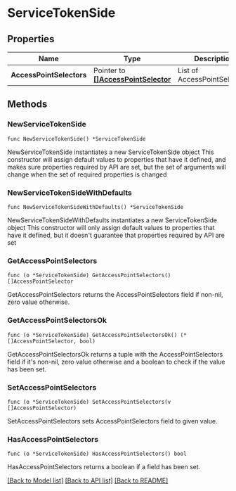 # ServiceTokenSide

## Properties

Name | Type | Description | Notes
------------ | ------------- | ------------- | -------------
**AccessPointSelectors** | Pointer to [**[]AccessPointSelector**](AccessPointSelector.md) | List of AccessPointSelectors | [optional] 

## Methods

### NewServiceTokenSide

`func NewServiceTokenSide() *ServiceTokenSide`

NewServiceTokenSide instantiates a new ServiceTokenSide object
This constructor will assign default values to properties that have it defined,
and makes sure properties required by API are set, but the set of arguments
will change when the set of required properties is changed

### NewServiceTokenSideWithDefaults

`func NewServiceTokenSideWithDefaults() *ServiceTokenSide`

NewServiceTokenSideWithDefaults instantiates a new ServiceTokenSide object
This constructor will only assign default values to properties that have it defined,
but it doesn't guarantee that properties required by API are set

### GetAccessPointSelectors

`func (o *ServiceTokenSide) GetAccessPointSelectors() []AccessPointSelector`

GetAccessPointSelectors returns the AccessPointSelectors field if non-nil, zero value otherwise.

### GetAccessPointSelectorsOk

`func (o *ServiceTokenSide) GetAccessPointSelectorsOk() (*[]AccessPointSelector, bool)`

GetAccessPointSelectorsOk returns a tuple with the AccessPointSelectors field if it's non-nil, zero value otherwise
and a boolean to check if the value has been set.

### SetAccessPointSelectors

`func (o *ServiceTokenSide) SetAccessPointSelectors(v []AccessPointSelector)`

SetAccessPointSelectors sets AccessPointSelectors field to given value.

### HasAccessPointSelectors

`func (o *ServiceTokenSide) HasAccessPointSelectors() bool`

HasAccessPointSelectors returns a boolean if a field has been set.


[[Back to Model list]](../README.md#documentation-for-models) [[Back to API list]](../README.md#documentation-for-api-endpoints) [[Back to README]](../README.md)


